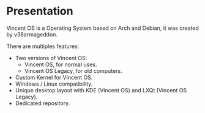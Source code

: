 # Presentation

Vincent OS is a Operating System based on Arch and Debian, it was created by v38armageddon.

There are multiples features:

* Two versions of Vincent OS:
  * Vincent OS, for normal uses.
  * Vincent OS Legacy, for old computers.
* Custom Kernel for Vincent OS.
* Windows / Linux compatibility.
* Unique desktop layout with KDE (Vincent OS) and LXQt (Vincent OS Legacy).
* Dedicated repository.
